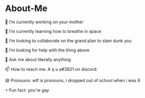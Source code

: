 # About-Me

🔭 I’m currently working on your mother

🌱 I’m currently learning how to breathe in space

👯 I’m looking to collaborate on the grand plan to slam dunk you

🤔 I’m looking for help with the thing above

💬 Ask me about literally anything

📫 How to reach me: A q u a#3821 on discord.

😄 Pronouns: wtf is pronouns, i dropped out of school when i was 8

⚡ Fun fact: you're gay
